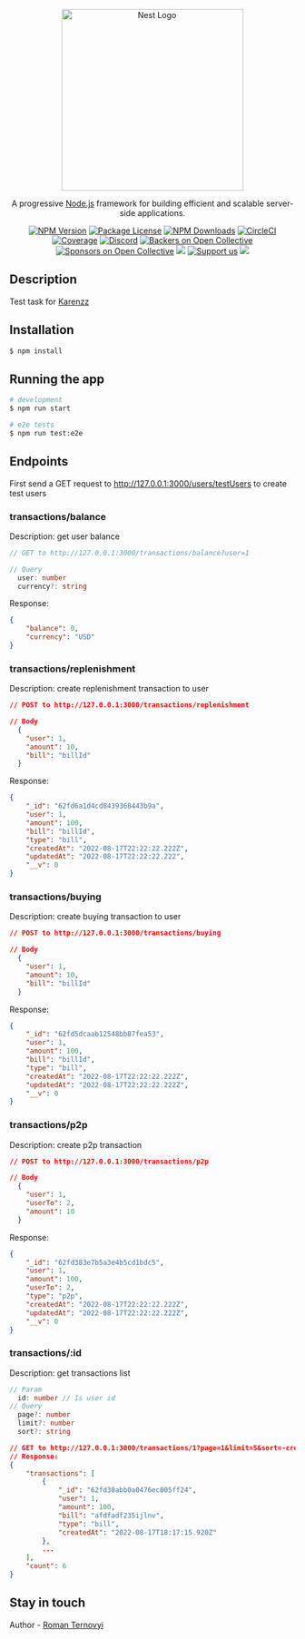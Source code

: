 <p align="center">
  <a href="http://nestjs.com/" target="blank"><img src="https://nestjs.com/img/logo_text.svg" width="320" alt="Nest Logo" /></a>
</p>

[circleci-image]: https://img.shields.io/circleci/build/github/nestjs/nest/master?token=abc123def456
[circleci-url]: https://circleci.com/gh/nestjs/nest

  <p align="center">A progressive <a href="http://nodejs.org" target="_blank">Node.js</a> framework for building efficient and scalable server-side applications.</p>
    <p align="center">
<a href="https://www.npmjs.com/~nestjscore" target="_blank"><img src="https://img.shields.io/npm/v/@nestjs/core.svg" alt="NPM Version" /></a>
<a href="https://www.npmjs.com/~nestjscore" target="_blank"><img src="https://img.shields.io/npm/l/@nestjs/core.svg" alt="Package License" /></a>
<a href="https://www.npmjs.com/~nestjscore" target="_blank"><img src="https://img.shields.io/npm/dm/@nestjs/common.svg" alt="NPM Downloads" /></a>
<a href="https://circleci.com/gh/nestjs/nest" target="_blank"><img src="https://img.shields.io/circleci/build/github/nestjs/nest/master" alt="CircleCI" /></a>
<a href="https://coveralls.io/github/nestjs/nest?branch=master" target="_blank"><img src="https://coveralls.io/repos/github/nestjs/nest/badge.svg?branch=master#9" alt="Coverage" /></a>
<a href="https://discord.gg/G7Qnnhy" target="_blank"><img src="https://img.shields.io/badge/discord-online-brightgreen.svg" alt="Discord"/></a>
<a href="https://opencollective.com/nest#backer" target="_blank"><img src="https://opencollective.com/nest/backers/badge.svg" alt="Backers on Open Collective" /></a>
<a href="https://opencollective.com/nest#sponsor" target="_blank"><img src="https://opencollective.com/nest/sponsors/badge.svg" alt="Sponsors on Open Collective" /></a>
  <a href="https://paypal.me/kamilmysliwiec" target="_blank"><img src="https://img.shields.io/badge/Donate-PayPal-ff3f59.svg"/></a>
    <a href="https://opencollective.com/nest#sponsor"  target="_blank"><img src="https://img.shields.io/badge/Support%20us-Open%20Collective-41B883.svg" alt="Support us"></a>
  <a href="https://twitter.com/nestframework" target="_blank"><img src="https://img.shields.io/twitter/follow/nestframework.svg?style=social&label=Follow"></a>
</p>
  <!--[![Backers on Open Collective](https://opencollective.com/nest/backers/badge.svg)](https://opencollective.com/nest#backer)
  [![Sponsors on Open Collective](https://opencollective.com/nest/sponsors/badge.svg)](https://opencollective.com/nest#sponsor)-->

## Description

Test task for [Karenzz](https://www.work.ua/jobs/by-company/1907455/) 

## Installation

```bash
$ npm install
```

## Running the app

```bash
# development
$ npm run start

# e2e tests
$ npm run test:e2e
```
## Endpoints
First send a GET request to http://127.0.0.1:3000/users/testUsers to create test users

### transactions/balance
Description: get user balance

```typescript
// GET to http://127.0.0.1:3000/transactions/balance?user=1

// Query
  user: number 
  currency?: string
```
Response:
```json
{
    "balance": 0,
    "currency": "USD"
}
```

### transactions/replenishment
Description: create replenishment transaction to user

```json
// POST to http://127.0.0.1:3000/transactions/replenishment

// Body
  {
    "user": 1,
    "amount": 10,
    "bill": "billId"
  }
```
Response:
```json
{
    "_id": "62fd6a1d4cd8439368443b9a",
    "user": 1,
    "amount": 100,
    "bill": "billId",
    "type": "bill",
    "createdAt": "2022-08-17T22:22:22.222Z",
    "updatedAt": "2022-08-17T22:22:22.222",
    "__v": 0
}
```

### transactions/buying
Description: create buying transaction to user

```json
// POST to http://127.0.0.1:3000/transactions/buying

// Body
  {
    "user": 1,
    "amount": 10,
    "bill": "billId"
  }
```
Response:
```json
{
    "_id": "62fd5dcaab12548bb87fea53",
    "user": 1,
    "amount": 100,
    "bill": "billId",
    "type": "bill",
    "createdAt": "2022-08-17T22:22:22.222Z",
    "updatedAt": "2022-08-17T22:22:22.222Z",
    "__v": 0
}
```

### transactions/p2p
Description: create p2p transaction

```json
// POST to http://127.0.0.1:3000/transactions/p2p

// Body
  {
    "user": 1,
    "userTo": 2,
    "amount": 10
  }
```
Response:
```json
{
    "_id": "62fd383e7b5a3e4b5cd1bdc5",
    "user": 1,
    "amount": 100,
    "userTo": 2,
    "type": "p2p",
    "createdAt": "2022-08-17T22:22:22.222Z",
    "updatedAt": "2022-08-17T22:22:22.222Z",
    "__v": 0
}
```

### transactions/:id
Description: get transactions list

```typescript
// Param
  id: number // Is user id
// Query
  page?: number
  limit?: number
  sort?: string
```

```json
// GET to http://127.0.0.1:3000/transactions/1?page=1&limit=5&sort=-createdAt
// Response:
{
    "transactions": [
        {
            "_id": "62fd30abb0a0476ec005ff24",
            "user": 1,
            "amount": 100,
            "bill": "afdfadf235ijlnv",
            "type": "bill",
            "createdAt": "2022-08-17T18:17:15.920Z"
        },
        ...
    ],
    "count": 6
}
```

## Stay in touch

  Author - [Roman Ternovyi](https://github.com/rom4ukbro)
